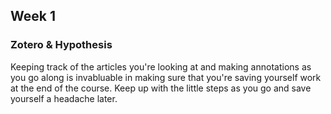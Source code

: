 <h2>Week 1</h2> 
<h3><p>Zotero & Hypothesis</p></h3>
<p>Keeping track of the articles you're looking at and making annotations as you go along is invabluable in making sure that you're saving yourself work at the end of the course. Keep up with the little steps as you go and save yourself a headache later.</p>
